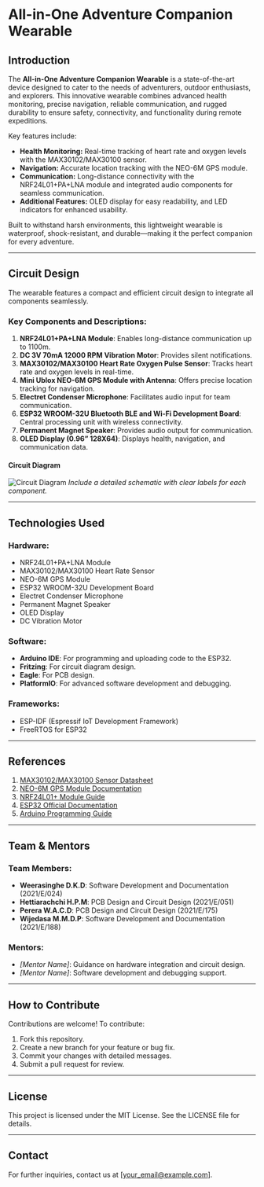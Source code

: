 # All-in-One Adventure Companion Wearable

## Introduction
The **All-in-One Adventure Companion Wearable** is a state-of-the-art device designed to cater to the needs of adventurers, outdoor enthusiasts, and explorers. This innovative wearable combines advanced health monitoring, precise navigation, reliable communication, and rugged durability to ensure safety, connectivity, and functionality during remote expeditions.

Key features include:
- **Health Monitoring:** Real-time tracking of heart rate and oxygen levels with the MAX30102/MAX30100 sensor.
- **Navigation:** Accurate location tracking with the NEO-6M GPS module.
- **Communication:** Long-distance connectivity with the NRF24L01+PA+LNA module and integrated audio components for seamless communication.
- **Additional Features:** OLED display for easy readability, and LED indicators for enhanced usability.

Built to withstand harsh environments, this lightweight wearable is waterproof, shock-resistant, and durable—making it the perfect companion for every adventure.

---

## Circuit Design
The wearable features a compact and efficient circuit design to integrate all components seamlessly. 

### Key Components and Descriptions:
1. **NRF24L01+PA+LNA Module**: Enables long-distance communication up to 1100m.
2. **DC 3V 70mA 12000 RPM Vibration Motor**: Provides silent notifications.
3. **MAX30102/MAX30100 Heart Rate Oxygen Pulse Sensor**: Tracks heart rate and oxygen levels in real-time.
4. **Mini Ublox NEO-6M GPS Module with Antenna**: Offers precise location tracking for navigation.
5. **Electret Condenser Microphone**: Facilitates audio input for team communication.
6. **ESP32 WROOM-32U Bluetooth BLE and Wi-Fi Development Board**: Central processing unit with wireless connectivity.
7. **Permanent Magnet Speaker**: Provides audio output for communication.
8. **OLED Display (0.96” 128X64)**: Displays health, navigation, and communication data.

#### Circuit Diagram
![Circuit Diagram](https://drive.google.com/file/d/1dnClkqRDui9AMM6XrjJy2LuvMDOQx8pD/view?usp=drive_link)
*Include a detailed schematic with clear labels for each component.*

---

## Technologies Used

### Hardware:
- NRF24L01+PA+LNA Module
- MAX30102/MAX30100 Heart Rate Sensor
- NEO-6M GPS Module
- ESP32 WROOM-32U Development Board
- Electret Condenser Microphone
- Permanent Magnet Speaker
- OLED Display
- DC Vibration Motor

### Software:
- **Arduino IDE**: For programming and uploading code to the ESP32.
- **Fritzing**: For circuit diagram design.
- **Eagle**: For PCB design.
- **PlatformIO**: For advanced software development and debugging.

### Frameworks:
- ESP-IDF (Espressif IoT Development Framework)
- FreeRTOS for ESP32

---

## References
1. [MAX30102/MAX30100 Sensor Datasheet](https://www.datasheets.com)
2. [NEO-6M GPS Module Documentation](https://www.u-blox.com)
3. [NRF24L01+ Module Guide](https://www.nordicsemi.com)
4. [ESP32 Official Documentation](https://docs.espressif.com)
5. [Arduino Programming Guide](https://www.arduino.cc)

---

## Team & Mentors

### Team Members:
- **Weerasinghe D.K.D**: Software Development and Documentation (2021/E/024)
- **Hettiarachchi H.P.M**: PCB Design and Circuit Design (2021/E/051)
- **Perera W.A.C.D**: PCB Design and Circuit Design (2021/E/175)
- **Wijedasa M.M.D.P**: Software Development and Documentation (2021/E/188)

### Mentors:
- *[Mentor Name]*: Guidance on hardware integration and circuit design.
- *[Mentor Name]*: Software development and debugging support.

---

## How to Contribute
Contributions are welcome! To contribute:
1. Fork this repository.
2. Create a new branch for your feature or bug fix.
3. Commit your changes with detailed messages.
4. Submit a pull request for review.

---

## License
This project is licensed under the MIT License. See the LICENSE file for details.

---

## Contact
For further inquiries, contact us at [your_email@example.com].

